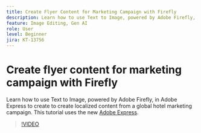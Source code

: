 ```yaml
---
title: Create Flyer Content for Marketing Campaign with Firefly
description: Learn how to use Text to Image, powered by Adobe Firefly, in Adobe Express localized content from a global hotel marketing campaign
feature: Image Editing, Gen AI
role: User
level: Beginner
jira: KT-13756
---
```

# Create flyer content for marketing campaign with Firefly

Learn how to use Text to Image, powered by Adobe Firefly, in Adobe Express to create to create  localized content from a global hotel marketing campaign. This tutorial uses the new [Adobe Express](https://www.adobe.com/express/).

>[!VIDEO](https://video.tv.adobe.com/v/3422426?quality=12&learn=on&hidetitle=true)
